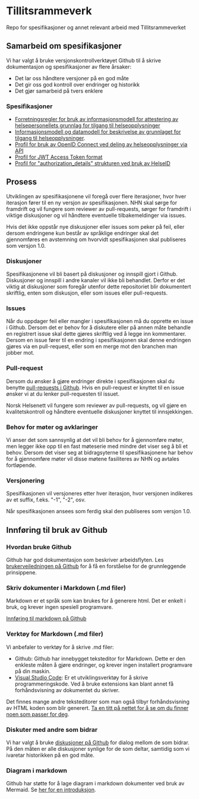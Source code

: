 # Tillitsrammeverk
Repo for spesifikasjoner og annet relevant arbeid med Tillitsrammeverket

## Samarbeid om spesifikasjoner
Vi har valgt å bruke versjonskontrollverktøyet Github til å skrive dokumentasjon og spesifikasjoner av flere årsaker:
- Det lar oss håndtere versjoner på en god måte
- Det gir oss god kontroll over endringer og historikk
- Det gjør samarbeid på tvers enklere

### Spesifikasjoner
* [Forretningsregler for bruk av informasjonsmodell for attestering av helsepersonellets grunnlag for tilgang til helseopplysninger](/specs/forretningsregler_for_bruk_av_attestering.md)
* [Informasjonsmodell og datamodell for beskrivelse av grunnlaget for tilgang til helseopplysninger](/specs/informasjons_og_datamodell.md).
* [Profil for bruk av OpenID Connect ved deling av helseopplysninger via API](/specs/flyttes/bruk_av_oidc.md)
* [Profil for JWT Access Token format](/specs/flyttes/jwt_access_token_format.md)
* [Profil for "authorization_details" strukturen ved bruk av HelseID](/specs/flyttes/profil_for_authorization_details.md)

## Prosess
Utviklingen av spesifikasjonene vil foregå over flere iterasjoner, hvor hver iterasjon fører til en ny versjon av spesifikasjonen. NHN skal sørge for framdrift og vil fungere som reviewer av pull-requests, sørger for framdrift i viktige diskusjoner og vil håndtere eventuelle tilbakemeldinger via issues.

Hvis det ikke oppstår nye diskusjoner eller issues som peker på feil, eller dersom endringene kun består av språklige endringer skal det gjennomføres en avstemning om hvorvidt spesifikasjonen skal publiseres som versjon 1.0.

### Diskusjoner
Spesifikasjonene vil bli basert på diskusjoner og innspill gjort i Github. Diskusjoner og innspill i andre kanaler vil ikke bli behandlet. Derfor er det viktig at diskusjoner som foregår utenfor dette repositoriet blir dokumentert skriftlig, enten som diskusjon, eller som issues eller pull-requests.

### Issues
Når du oppdager feil eller mangler i spesifikasjonen må du opprette en issue i Github. Dersom det er behov for å diskutere eller på annen måte behandle en registrert issue skal dette gjøres skriftlig ved å legge inn kommentarer.
Dersom en issue fører til en endring i spesifikasjonen skal denne endringen gjøres via en pull-request, eller som en merge mot den branchen man jobber mot.

### Pull-request
Dersom du ønsker å gjøre endringer direkte i spesifikasjonen skal du benytte [pull-requests i Github](https://docs.github.com/en/pull-requests/collaborating-with-pull-requests/proposing-changes-to-your-work-with-pull-requests/about-pull-requests). 
Hvis en pull-request er knyttet til en issue ønsker vi at du lenker pull-requesten til issuet.

Norsk Helsenett vil fungere som reviewer av pull-requests, og vil gjøre en kvalitetskontroll og håndtere eventuelle diskusjoner knyttet til innsjekkingen.

### Behov for møter og avklaringer
Vi anser det som sannsynlig at det vil bli behov for å gjennomføre møter, men legger ikke opp til en fast møteserie med mindre det viser seg å bli et  behov. Dersom det viser seg at bidragsyterne til spesifikasjonene har behov for å gjennomføre møter vil disse møtene fasiliteres av NHN og avtales fortløpende.

### Versjonering
Spesifikasjonen vil versjoneres etter hver iterasjon, hvor versjonen indikeres av et suffix, f.eks. "-1", "-2", osv.

Når spesifikasjonen ansees som ferdig skal den publiseres som versjon 1.0.



## Innføring til bruk av Github
### Hvordan bruke Github
Github har god dokumentasjon som beskriver arbeidsflyten.
Les [brukerveiledningen på Github](https://docs.github.com/en/get-started/quickstart/github-flow) for å få en forståelse for de grunnleggende prinsippene.

### Skriv dokumenter i Markdown (.md filer)
Markdown er et språk som kan brukes for å generere html. Det er enkelt i bruk, og krever ingen spesiell programvare.
 
[Innføring til markdown på Github](https://docs.github.com/en/get-started/writing-on-github/getting-started-with-writing-and-formatting-on-github/basic-writing-and-formatting-syntax)

### Verktøy for Markdown (.md filer)
Vi anbefaler to verktøy for å skrive .md filer:
- Github: Github har innebygget teksteditor for Markdown. Dette er den enkleste måten å gjøre endringer, og krever ingen installert programvare på din maskin.
- [Visual Studio Code](https://code.visualstudio.com/): Er et utviklingsverktøy for å skrive programmeringskode. Ved å bruke extensions kan blant annet få forhåndsvisning av dokumentet du skriver.

Det finnes mange andre teksteditorer som man også tilbyr forhåndsvisning av HTML koden som blir generert. [Ta en titt på nettet for å se om du finner noen som passer for deg](https://duckduckgo.com/?q=markdown+editor&t=h_&ia=web).

### Diskuter med andre som bidrar
Vi har valgt å bruke [diskusjoner på Github](https://github.com/NorskHelsenett/Tillitsrammeverk/discussions) for dialog mellom de som bidrar. På den måten er alle diskusjoner synlige for de som deltar, samtidig som vi ivaretar historikken på en god måte.

### Diagram i markdown
Github har støtte for å lage diagram i markdown dokumenter ved bruk av Mermaid.
Se [her for en introduksjon](https://mermaid.js.org/intro/).
